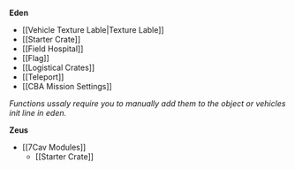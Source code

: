 **Eden**
* [[Vehicle Texture Lable|Texture Lable]]
* [[Starter Crate]]
* [[Field Hospital]]
* [[Flag]]
* [[Logistical Crates]]
* [[Teleport]]
* [[CBA Mission Settings]]

*Functions ussaly require you to manually add them to the object or vehicles init line in eden.*

**Zeus**
* [[7Cav Modules]]
  * [[Starter Crate]]